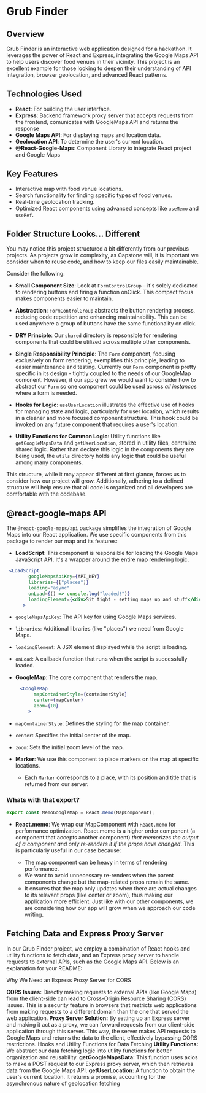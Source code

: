 # Grub Finder

## Overview
Grub Finder is an interactive web application designed for a hackathon. It leverages the power of React and Express, integrating the Google Maps API to help users discover food venues in their vicinity. This project is an excellent example for those looking to deepen their understanding of API integration, browser geolocation, and advanced React patterns.

## Technologies Used
- **React**: For building the user interface.
- **Express**: Backend framework proxy server that accepts requests from the frontend, comunicates with GoogleMaps API and returns the response 
- **Google Maps API**: For displaying maps and location data.
- **Geolocation API**: To determine the user's current location.
- **@React-Google-Maps**: Component Library to integrate React project and Google Maps

## Key Features
- Interactive map with food venue locations.
- Search functionality for finding specific types of food venues.
- Real-time geolocation tracking.
- Optimized React components using advanced concepts like `useMemo` and `useRef`.

## Folder Structure Looks... Different

You may notice this project structured a bit differently from our previous projects.  As projects grow in complexity, as Capstone will, it is important we consider when to reuse code, and how to keep our files easily maintainable.

Consider the following:

- **Small Component Size**: Look at `FormControlGroup` – it's solely dedicated to rendering buttons and firing a function onClick. This compact focus makes components easier to maintain.

- **Abstraction**: `FormControlGroup` abstracts the button rendering process, reducing code repetition and enhancing maintainability.  This can be used anywhere a group of buttons have the same functionality on click.

- **DRY Principle**: Our `shared` directory is repsonsible for rendering components that could be utilized across multiple other components. 

- **Single Responsibility Principle**: The `Form` component, focusing exclusively on form rendering, exemplifies this principle, leading to easier maintenance and testing.  Currently our `Form` component is pretty specific in its design - tightly coupled to the needs of our GoogleMap comonent.  However, if our app grew we would want to consider how to abstract our `Form` so one component could be used across _all instances_ where a form is needed.

- **Hooks for Logic**: `useUserLocation` illustrates the effective use of hooks for managing state and logic, particularly for user location, which results in a cleaner and more focused component structure.  This hook could be invoked on any future component that requires a user's location.

- **Utility Functions for Common Logic**: Utility functions like `getGoogleMapsData` and `getUserLocation`, stored in utility files, centralize shared logic. Rather than declare this logic in the components they are being used, the `utils` directory holds any logic that could be useful among many components.

This structure, while it may appear different at first glance, forces us to consider how our project will grow.  Additionally, adhering to a defined structure will help ensure that all code is organized and all developers are comfortable with the codebase.


## @react-google-maps API

The `@react-google-maps/api` package simplifies the integration of Google Maps into our React application. We use specific components from this package to render our map and its features:

- **LoadScript**: This component is responsible for loading the Google Maps JavaScript API. It's a wrapper around the entire map rendering logic.
```jsx
 <LoadScript
        googleMapsApiKey={API_KEY}
        libraries={["places"]}
        loading="async"
        onLoad={() => console.log("loaded!")}
        loadingElement={<div>Sit tight - setting maps up and stuff</div>}
      >
```
  - `googleMapsApiKey`: The API key for using Google Maps services.
  - `libraries`: Additional libraries (like "places") we need from Google Maps.
  - `loadingElement`: A JSX element displayed while the script is loading.
  - `onLoad`: A callback function that runs when the script is successfully loaded.



- **GoogleMap**: The core component that renders the map.
```jsx
     <GoogleMap
          mapContainerStyle={containerStyle}
          center={mapCenter}
          zoom={10}
        >
```

  - `mapContainerStyle`: Defines the styling for the map container.
  - `center`: Specifies the initial center of the map.
  - `zoom`: Sets the initial zoom level of the map.

- **Marker**: We use this component to place markers on the map at specific locations.

  - Each `Marker` corresponds to a place, with its position and title that is returned from our server.

### Whats with that export? 

```jsx
export const MemoGoogleMap = React.memo(MapComponent);
```

- **React.memo**: We wrap our MapComponent with `React.memo` for performance optimization. React.memo is a higher order component (a component that accepts another component) _that memorizes the output of a component and only re-renders it if the props have changed_. This is particularly useful in our case because:

     - The map component can be heavy in terms of rendering performance.
    - We want to avoid unnecessary re-renders when the parent components change but the map-related props remain the same.
    - It ensures that the map only updates when there are actual changes to its relevant props (like center or zoom), thus making our application more efficient.  Just like with our other components, we are considering how our app will grow when we approach our code writing.  

## Fetching Data and Express Proxy Server 
In our Grub Finder project, we employ a combination of React hooks and utility functions to fetch data, and an Express proxy server to handle requests to external APIs, such as the Google Maps API. Below is an explanation for your README:

Why We Need an Express Proxy Server for CORS

**CORS Issues:** Directly making requests to external APIs (like Google Maps) from the client-side can lead to Cross-Origin Resource Sharing (CORS) issues. This is a security feature in browsers that restricts web applications from making requests to a different domain than the one that served the web application.
**Proxy Server Solution:** By setting up an Express server and making it act as a proxy, we can forward requests from our client-side application through this server. This way, the server makes API requests to Google Maps and returns the data to the client, effectively bypassing CORS restrictions.
Hooks and Utility Functions for Data Fetching
**Utility Functions:** We abstract our data fetching logic into utility functions for better organization and reusability.
**getGoogleMapsData:** This function uses axios to make a POST request to our Express proxy server, which then retrieves data from the Google Maps API.
**getUserLocation:** A function to obtain the user's current location. It returns a promise, accounting for the asynchronous nature of geolocation fetching
